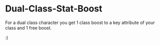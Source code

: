 # Dual-Class-Stat-Boost

For a dual class character you get 1 class boost to a key attribute of your class and 1 free boost.

:)